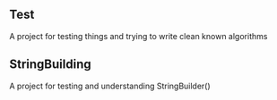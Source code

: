 ## Test
A project for testing things and trying to write clean known algorithms

## StringBuilding
A project for testing and understanding StringBuilder()
